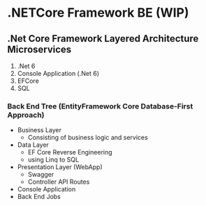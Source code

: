 # .NETCore Framework BE (WIP)

## .Net Core Framework Layered Architecture Microservices
1. .Net 6
2. Console Application (.Net 6)
3. EFCore
4. SQL

### Back End Tree (EntityFramework Core Database-First Approach)
- Business Layer
  - Consisting of business logic and services
- Data Layer
  - EF Core Reverse Engineering 
  - using Linq to SQL
- Presentation Layer (WebApp)
  - Swagger
  - Controller API Routes
- Console Application
 - Back End Jobs
